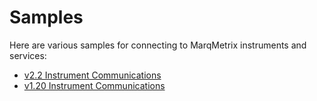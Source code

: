 # Samples
Here are various samples for connecting to MarqMetrix instruments and services:

- [v2.2 Instrument Communications](v2/Instrument%20Communications)
- [v1.20 Instrument Communications](v1/Instrument%20Communications)